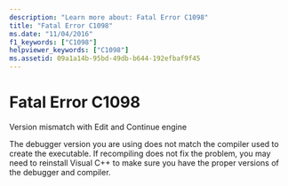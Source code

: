 ```yaml
---
description: "Learn more about: Fatal Error C1098"
title: "Fatal Error C1098"
ms.date: "11/04/2016"
f1_keywords: ["C1098"]
helpviewer_keywords: ["C1098"]
ms.assetid: 09a1a14b-95bd-49db-b644-192efbaf9f45
---
```

# Fatal Error C1098

Version mismatch with Edit and Continue engine

The debugger version you are using does not match the compiler used to create the executable. If recompiling does not fix the problem, you may need to reinstall Visual C++ to make sure you have the proper versions of the debugger and compiler.
